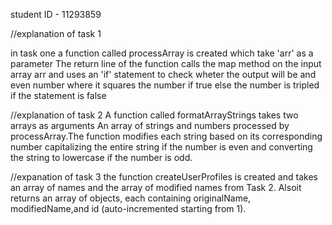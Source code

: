 student ID - 11293859

//explanation of task 1

in task one a function called processArray is created which take 'arr' as a parameter
The return line of the function calls the map method on the input array arr and uses an 'if' statement to check wheter the output will be and even number where it squares the number if true else the number is tripled if the statement is false


//explanation of task 2
 A function called formatArrayStrings takes two arrays as arguments
An array of strings and numbers processed by 
processArray.The function modifies each string 
based on its corresponding number capitalizing the 
entire string if the number is even and converting 
the string to lowercase if the number is odd.

//expanation of task 3
the function createUserProfiles is created and 
takes an array of names and the array of modified
 names from Task 2. Alsoit returns an array of
 objects, each containing originalName,
modifiedName,and id (auto-incremented starting from 1).